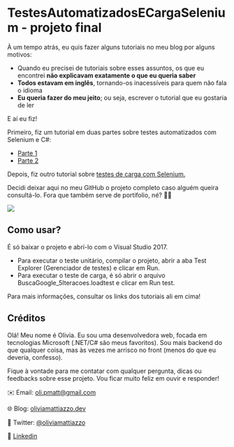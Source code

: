 # TestesAutomatizadosECargaSelenium - projeto final

À um tempo atrás, eu quis fazer alguns tutoriais no meu blog por alguns motivos:
* Quando eu precisei de tutoriais sobre esses assuntos, os que eu encontrei **não explicavam exatamente o que eu queria saber**
* **Todos estavam em inglês**, tornando-os inacessíveis para quem não fala o idioma
* **Eu queria fazer do meu jeito**; ou seja, escrever o tutorial que eu gostaria de ler

E aí eu fiz!

Primeiro, fiz um tutorial em duas partes sobre testes automatizados com Selenium e C#:
* [Parte 1](https://oliviamattiazzo.dev/2020/06/14/testes-automatizados-com-c-e-selenium-parte-1/)
* [Parte 2](https://oliviamattiazzo.dev/2020/06/30/testes-automatizados-com-c-e-selenium-parte-2/)

Depois, fiz outro tutorial sobre [testes de carga com Selenium.](https://oliviamattiazzo.dev/2020/07/10/criando-testes-de-carga-no-visual-studio-com-selenium/)

Decidi deixar aqui no meu GitHub o projeto completo caso alguém queira consultá-lo. Fora que também serve de portifolio, né? :woman_shrugging:

<img src="https://img.shields.io/static/v1?label=Visual Studio&message=2017&color=blue">

## Como usar?
É só baixar o projeto e abrí-lo com o Visual Studio 2017.
* Para executar o teste unitário, compilar o projeto, abrir a aba Test Explorer (Gerenciador de testes) e clicar em Run.
* Para executar o teste de carga, é só abrir o arquivo BuscaGoogle_5Iteracoes.loadtest e clicar em Run test.

Para mais informações, consultar os links dos tutoriais ali em cima!

## Créditos

Olá! Meu nome é Olivia. Eu sou uma desenvolvedora web, focada em tecnologias Microsoft (.NET/C# são meus favoritos). Sou mais backend do que qualquer coisa, mas às vezes me arrisco no front (menos do que eu deveria, confesso).

Fique à vontade para me contatar com qualquer pergunta, dicas ou feedbacks sobre esse projeto. Vou ficar muito feliz em ouvir e responder!

:envelope: Email: oli.pmatt@gmail.com

:globe_with_meridians: Blog: [oliviamattiazzo.dev](http://oliviamattiazzo.dev/)

:hatched_chick: Twitter: [@oliviamattiazzo](https://twitter.com/oliviamattiazzo)

:iphone: [Linkedin](https://www.linkedin.com/in/olivia-pachele-mattiazzo-433a8711b/)